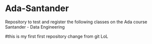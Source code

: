 # Ada-Santander
Repository to test and register the following classes on the Ada course Santander - Data Engineering

#this is my first first repository change from git LoL
